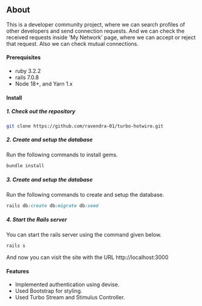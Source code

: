 ## About

This is a developer community project, where we can search profiles of other developers and send connection requests. And we can check the received requests inside 'My Network' page, where we can accept or reject that request. Also we can check mutual connections.

#### Prerequisites

- ruby 3.2.2
- rails 7.0.8
- Node 18+, and Yarn 1.x

#### Install

##### 1. Check out the repository

```bash
git clone https://github.com/ravendra-01/turbo-hotwire.git
```

##### 2. Create and setup the database

Run the following commands to install gems.

```ruby
bundle install
```

##### 3. Create and setup the database

Run the following commands to create and setup the database.

```ruby
rails db:create db:migrate db:seed
```

##### 4. Start the Rails server

You can start the rails server using the command given below.

```ruby
rails s
```

And now you can visit the site with the URL http://localhost:3000

#### Features

- Implemented authentication using devise.
- Used Bootstrap for styling.
- Used Turbo Stream and Stimulus Controller.
